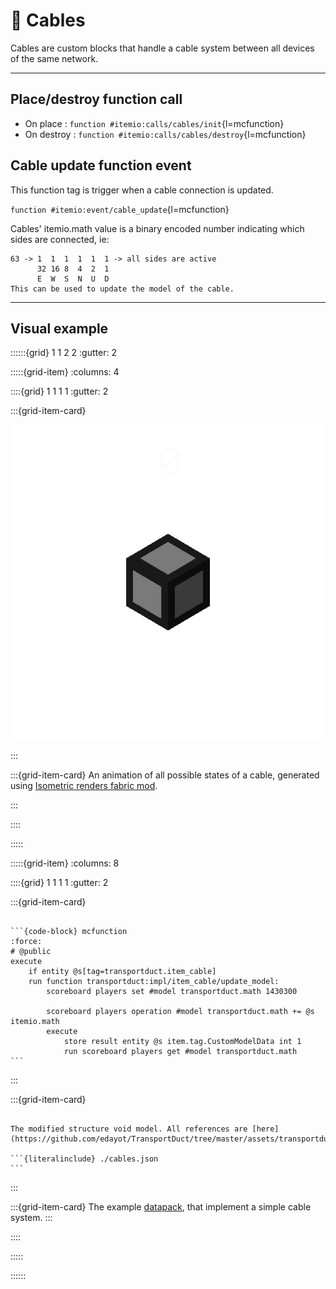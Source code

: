 # 🔌 Cables

Cables are custom blocks that handle a cable system between all devices of the same network.

---

## Place/destroy function call

- On place : ``function #itemio:calls/cables/init``{l=mcfunction}
- On destroy : ``function #itemio:calls/cables/destroy``{l=mcfunction}

## Cable update function event

This function tag is trigger when a cable connection is updated.

``function #itemio:event/cable_update``{l=mcfunction}


Cables' itemio.math value is a binary encoded number indicating which sides are connected, ie:

```
63 -> 1  1  1  1  1  1 -> all sides are active
      32 16 8  4  2  1
      E  W  S  N  U  D
This can be used to update the model of the cable.
```

---
## Visual example

::::::{grid} 1 1 2 2
:gutter: 2

:::::{grid-item}
:columns: 4 

::::{grid} 1 1 1 1
:gutter: 2

:::{grid-item-card}

![Cables](cables.gif)

:::

:::{grid-item-card} 
An animation of all possible states of a cable, generated using [Isometric renders fabric mod](https://github.com/glisco03/isometric-renders).



:::

::::

:::::

:::::{grid-item}
:columns: 8


::::{grid} 1 1 1 1
:gutter: 2

:::{grid-item-card} 

`````{dropdown} #itemio:event/cable_update

```{code-block} mcfunction
:force:
# @public
execute 
    if entity @s[tag=transportduct.item_cable] 
    run function transportduct:impl/item_cable/update_model:
        scoreboard players set #model transportduct.math 1430300

        scoreboard players operation #model transportduct.math += @s itemio.math
        execute 
            store result entity @s item.tag.CustomModelData int 1 
            run scoreboard players get #model transportduct.math
```
`````

:::

:::{grid-item-card}

`````{dropdown} minecraft:item/structure_void.json

The modified structure void model. All references are [here](https://github.com/edayot/TransportDuct/tree/master/assets/transportduct/models/block/item_cable)

```{literalinclude} ./cables.json
```
`````
:::

:::{grid-item-card} 
The example [datapack](https://github.com/edayot/TransportDuct/), that implement a simple cable system.
:::

::::

:::::

::::::

